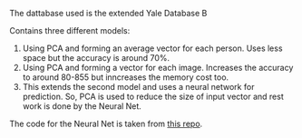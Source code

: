 The dattabase used is the extended Yale Database B

Contains three different models:
1. Using PCA and forming an average vector for each person. Uses less space but the accuracy is around 70%.
2. Using PCA and forming a vector for each image. Increases the accuracy to around 80-855 but inncreases the memory cost too.
3. This extends the second model and uses a neural network for prediction. So, PCA is used to reduce the size of input vector and rest work is done by the Neural Net. 

The code for the Neural Net is taken from [this repo](https://github.com/vtshitoyan/simpleNN).
